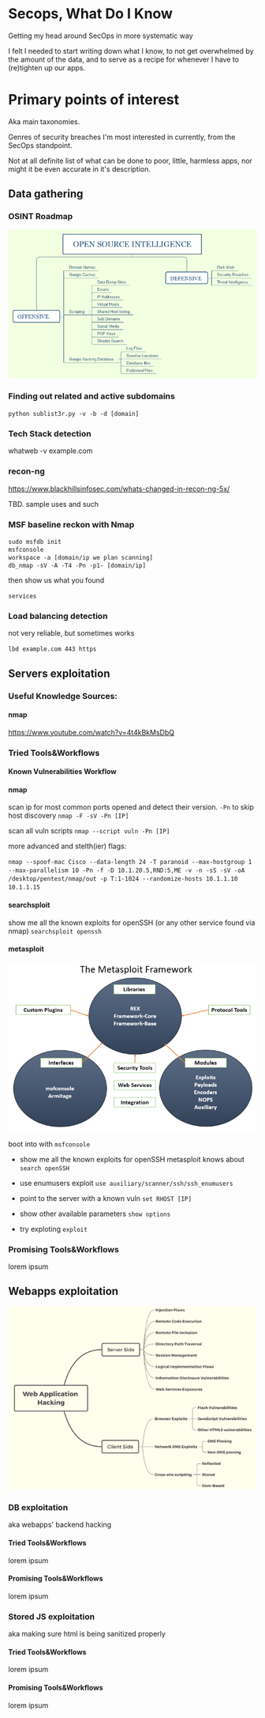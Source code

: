 # Secops, What Do I Know 
Getting my head around SecOps in more systematic way

I felt I needed to start writing down what I know, to not get overwhelmed by the amount of the data, 
and to serve as a recipe for whenever I have to (re)tighten up our apps.

# Primary points of interest

Aka main taxonomies.

Genres of security breaches I'm most interested in currently, from the SecOps standpoint.

Not at all definite list of what can be done to poor, little, harmless apps, nor might it be even accurate in it's description.

## Data gathering

### OSINT Roadmap

![osing overview](https://github.com/grzegorznowak/secops-what-do-I-know/blob/master/assets/osint.png "OSINT Overview")


### Finding out related and active subdomains

`python sublist3r.py -v -b -d [domain]`

### Tech Stack detection
  whatweb -v example.com
  
  
### recon-ng

https://www.blackhillsinfosec.com/whats-changed-in-recon-ng-5x/

TBD. sample uses and such

### MSF baseline reckon with Nmap

```
sudo msfdb init
msfconsole
workspace -a [domain/ip we plan scanning]
db_nmap -sV -A -T4 -Pn -p1- [domain/ip]
```

then show us what you found 

`services`

### Load balancing detection

not very reliable, but sometimes works

`lbd example.com 443 https`

## Servers exploitation

### Useful Knowledge Sources:

#### nmap

https://www.youtube.com/watch?v=4t4kBkMsDbQ

### Tried Tools&Workflows

#### Known Vulnerabilities Workflow

#### nmap

scan ip for most common ports opened and detect their version. `-Pn` to skip host discovery
`nmap -F -sV -Pn [IP]`

scan all vuln scripts `nmap --script vuln -Pn [IP]`

more advanced and stelth(ier) flags:

`nmap --spoof-mac Cisco --data-length 24 -T paranoid --max-hostgroup 1 --max-parallelism 10 -Pn -f -D 10.1.20.5,RND:5,ME -v -n -sS -sV -oA /desktop/pentest/nmap/out -p T:1-1024 --randomize-hosts 10.1.1.10 10.1.1.15`

#### searchsploit

show me all the known exploits for openSSH (or any other service found via nmap)
`searchsploit openssh`

#### metasploit

![metasploit diagram](https://github.com/grzegorznowak/secops-what-do-I-know/blob/master/assets/metasploit.png "metasploit diagram")

boot into with `msfconsole`

* show me all the known exploits for openSSH metasploit knows about `search openSSH`

* use enumusers exploit `use auxiliary/scanner/ssh/ssh_enumusers`

* point to the server with a known vuln `set RHOST [IP]`

* show other available parameters `show options`

* try exploting `exploit`

### Promising Tools&Workflows

lorem ipsum

## Webapps exploitation

![exploitation diagram](https://github.com/grzegorznowak/secops-what-do-I-know/blob/master/assets/webapp.png "Webapp diagram")


### DB exploitation

aka webapps' backend hacking

#### Tried Tools&Workflows

lorem ipsum

#### Promising Tools&Workflows

lorem ipsum


### Stored JS exploitation

aka making sure html is being sanitized properly

#### Tried Tools&Workflows

lorem ipsum

#### Promising Tools&Workflows

lorem ipsum
